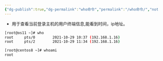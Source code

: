 ```yaml
---
{"dg-publish":true,"dg-permalink":"who命令","permalink":"/who命令/","noteIcon":"","created":"2021-01-09","updated":""}
---
```



- 用于查看当前登录主机的用户终端信息,能看到时间，ip地址。 
```bash
[root@os11 ~]# who
root     pts/0        2021-10-29 10:37 (192.168.1.16)
root     pts/2        2021-10-29 11:34 (192.168.1.16)
```

```bash
[root@centos8 ~]# whoami
root
```

